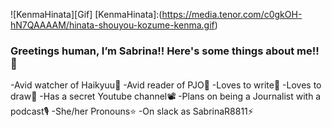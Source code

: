 ![KenmaHinata][Gif]
[KenmaHinata]:(https://media.tenor.com/c0gkOH-hN7QAAAAM/hinata-shouyou-kozume-kenma.gif)
### Greetings human, I’m Sabrina!! Here's some things about me!! 🧡
-Avid watcher of Haikyuu🏐
-Avid reader of PJO🌊
-Loves to write📖 
-Loves to draw🎨
-Has a secret Youtube channel📽
-Plans on being a Journalist with a podcast🎙️
-She/her Pronouns⭐
-On slack as SabrinaR8811⚡

<!---
SabrinaR8811/SabrinaR8811 is a ✨ special ✨ repository because its `README.md` (this file) appears on your GitHub profile.
You can click the Preview link to take a look at your changes.
--->

